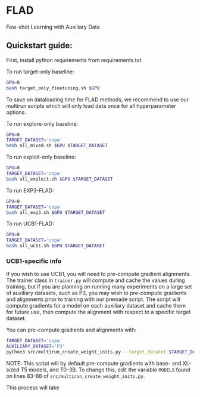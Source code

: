 # FLAD
Few-shot Learning with Auxiliary Data

## Quickstart guide:

First, install python requirements from requirements.txt

To run target-only baseline:
```bash
GPU=0
bash target_only_finetuning.sh $GPU
```

To save on dataloading time for FLAD methods, we recommend to use our multirun scripts which will only load data once for all hyperparameter options.

To run explore-only baseline:
```bash
GPU=0
TARGET_DATASET='copa'
bash all_mixed.sh $GPU $TARGET_DATASET
```

To run exploit-only baseline:
```bash
GPU=0
TARGET_DATASET='copa'
bash all_exploit.sh $GPU $TARGET_DATASET
```

To run EXP3-FLAD:
```bash
GPU=0
TARGET_DATASET='copa'
bash all_exp3.sh $GPU $TARGET_DATASET
```

To run UCB1-FLAD:
```bash
GPU=0
TARGET_DATASET='copa'
bash all_ucb1.sh $GPU $TARGET_DATASET
```

### UCB1-specific info
If you wish to use UCB1, you will need to pre-compute gradient alignments. The trainer class in ```trainer.py``` will compute and cache the values during training, but if you are planning on running many experiments on a large set of auxiliary datasets, such as P3, you may wish to pre-compute gradients and alignments prior to training with our premade script. The script will compute gradients for a model on each auxiliary dataset and cache them for future use, then compute the alignment with respect to a specific target dataset.

You can pre-compute gradients and alignments with:
```bash
TARGET_DATASET='copa'
AUXILIARY_DATASET='P3'
python3 src/multirun_create_weight_inits.py --target_dataset $TARGET_DATASET --auxiliary_dataset $AUXILIARY_DATASET
```

NOTE: This script will by default pre-compute gradients with base- and XL-sized T5 models, and T0-3B. To change this, edit the variable ```MODELS``` found on lines 83-88 of ```src/multirun_create_weight_inits.py```.

This process will take
